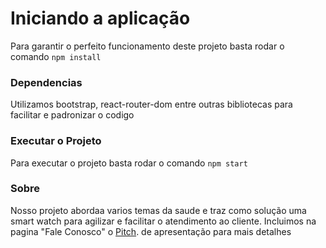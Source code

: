 # Iniciando a aplicação

Para garantir o perfeito funcionamento deste projeto basta rodar o comando `npm install`

### Dependencias

Utilizamos bootstrap, react-router-dom entre outras bibliotecas para facilitar e padronizar o codigo

### Executar o Projeto

Para executar o projeto basta rodar o comando `npm start`

### Sobre

Nosso projeto abordaa varios temas da saude e traz como solução uma smart watch para agilizar e facilitar o atendimento ao cliente. Incluimos na pagina "Fale Conosco" o [Pitch](https://www.youtube.com/watch?v=0nQVInQFA48). de apresentação para mais detalhes
